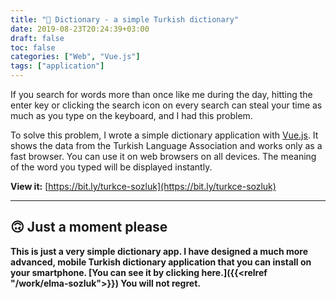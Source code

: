 ```yaml
---
title: "📖 Dictionary - a simple Turkish dictionary"
date: 2019-08-23T20:24:39+03:00
draft: false
toc: false
categories: ["Web", "Vue.js"]
tags: ["application"]
---
```


If you search for words more than once like me during the day, hitting the enter key or clicking the search icon on every search can steal your time as much as you type on the keyboard, and I had this problem.

To solve this problem, I wrote a simple dictionary application with [Vue.js](https://vuejs.org/). It shows the data from the Turkish Language Association and works only as a fast browser. You can use it on web browsers on all devices. The meaning of the word you typed will be displayed instantly.

__View it:__ [https://bit.ly/turkce-sozluk](https://bit.ly/turkce-sozluk)

***

## 🙃 Just a moment please
__This is just a very simple dictionary app. I have designed a much more advanced, mobile Turkish dictionary application that you can install on your smartphone. [You can see it by clicking here.]({{<relref "/work/elma-sozluk">}}) You will not regret.__
